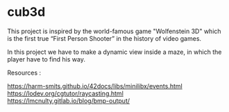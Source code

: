 # cub3d
This project is inspired by the world-famous game "Wolfenstein 3D" which is the first true “First Person Shooter” in the history of video games.

In this project we have to make a dynamic view inside a maze, in which the player have to find his way.

Resources :

https://harm-smits.github.io/42docs/libs/minilibx/events.html
https://lodev.org/cgtutor/raycasting.html
https://lmcnulty.gitlab.io/blog/bmp-output/

